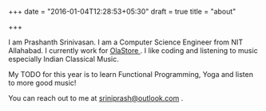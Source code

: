 +++
date = "2016-01-04T12:28:53+05:30"
draft = true
title = "about"

+++

I am Prashanth Srinivasan. I am a Computer Science Engineer from NIT Allahabad. I currently work for <a href="https://olastore.com/"> OlaStore </a>. I like coding and listening to music especially Indian Classical Music. 

My TODO for this year is to learn Functional Programming, Yoga and listen to more good music!

You can reach out to me at <a href="mailto:sriniprash@outlook.com"> sriniprash@outlook.com </a>.
